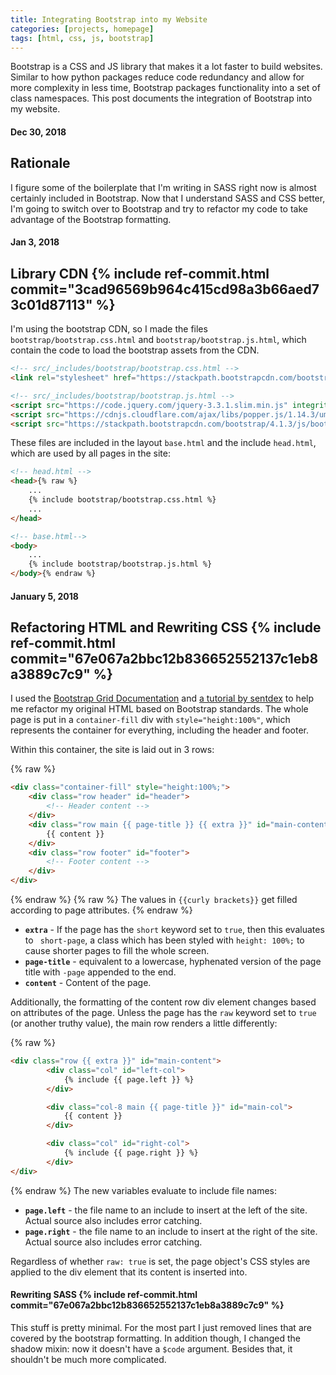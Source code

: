 ```yaml
---
title: Integrating Bootstrap into my Website
categories: [projects, homepage]
tags: [html, css, js, bootstrap]
---
```

Bootstrap is a CSS and JS library that makes it a lot faster to build websites.
Similar to how python packages reduce code redundancy and allow for more complexity
in less time, Bootstrap packages functionality into a set of class namespaces.
This post documents the integration of Bootstrap into my website.

#### Dec 30, 2018
## Rationale
I figure some of the boilerplate that I'm writing in SASS right now is almost certainly included in Bootstrap.
Now that I understand SASS and CSS better, I'm going to switch over to Bootstrap and try
 to refactor my code to take advantage of the Bootstrap formatting.

#### Jan 3, 2018
## Library CDN {% include ref-commit.html commit="3cad96569b964c415cd98a3b66aed73c01d87113" %}
I'm using the bootstrap CDN, so I made the files `bootstrap/bootstrap.css.html`
and `bootstrap/bootstrap.js.html`, which contain the code to load the bootstrap assets from the CDN.

```html
<!-- src/_includes/bootstrap/bootstrap.css.html -->
<link rel="stylesheet" href="https://stackpath.bootstrapcdn.com/bootstrap/4.1.3/css/bootstrap.min.css" integrity="sha384-MCw98/SFnGE8fJT3GXwEOngsV7Zt27NXFoaoApmYm81iuXoPkFOJwJ8ERdknLPMO" crossorigin="anonymous">

<!-- src/_includes/bootstrap/bootstrap.js.html -->
<script src="https://code.jquery.com/jquery-3.3.1.slim.min.js" integrity="sha384-q8i/X+965DzO0rT7abK41JStQIAqVgRVzpbzo5smXKp4YfRvH+8abtTE1Pi6jizo" crossorigin="anonymous"></script>
<script src="https://cdnjs.cloudflare.com/ajax/libs/popper.js/1.14.3/umd/popper.min.js" integrity="sha384-ZMP7rVo3mIykV+2+9J3UJ46jBk0WLaUAdn689aCwoqbBJiSnjAK/l8WvCWPIPm49" crossorigin="anonymous"></script>
<script src="https://stackpath.bootstrapcdn.com/bootstrap/4.1.3/js/bootstrap.min.js" integrity="sha384-ChfqqxuZUCnJSK3+MXmPNIyE6ZbWh2IMqE241rYiqJxyMiZ6OW/JmZQ5stwEULTy" crossorigin="anonymous"></script>
```

These files are included in the layout `base.html` and the include `head.html`, which are used by all pages in the site:
```html
<!-- head.html -->
<head>{% raw %}
    ...
    {% include bootstrap/bootstrap.css.html %}
    ...
</head>

<!-- base.html-->
<body>
    ...
    {% include bootstrap/bootstrap.js.html %}
</body>{% endraw %}
```

#### January 5, 2018
## Refactoring HTML and Rewriting CSS {% include ref-commit.html commit="67e067a2bbc12b836652552137c1eb8a3889c7c9" %}
I used the [Bootstrap Grid Documentation][bs-grid-docs] and [a tutorial by sentdex][sentdex-bootstrap]
to help me refactor my original HTML based on Bootstrap standards. The whole page is
put in a `container-fill` div with `style="height:100%"`, which represents the container for everything,
including the header and footer.

[bs-grid-docs]: https://getbootstrap.com/docs/4.0/layout/grid/
[sentdex-bootstrap]: https://pythonprogramming.net/design-bootstrap-django-python-tutorial/

Within this container, the site is laid out in 3 rows:

{% raw %}
```html
<div class="container-fill" style="height:100%;">
    <div class="row header" id="header">
        <!-- Header content -->
    </div>
    <div class="row main {{ page-title }} {{ extra }}" id="main-content">
        {{ content }}
    </div>
    <div class="row footer" id="footer">
        <!-- Footer content -->
    </div>
</div>
```
{% endraw %}
{% raw %}
The values in `{{curly brackets}}` get filled according to page attributes.
{% endraw %}

* **`extra`** - If the page has the `short` keyword set to `true`, then this evaluates to ` short-page`,
a class which has been styled with `height: 100%;` to cause shorter pages to fill the whole screen.
* **`page-title`** - equivalent to a lowercase, hyphenated version of the page title with `-page` appended to the end.
* **`content`** - Content of the page.

Additionally, the formatting of the content row div element changes based on attributes of the page.
Unless the page has the `raw` keyword set to `true` (or another truthy value),
the main row renders a little differently:

{% raw %}
```html
<div class="row {{ extra }}" id="main-content">
        <div class="col" id="left-col">
            {% include {{ page.left }} %}
        </div>

        <div class="col-8 main {{ page-title }}" id="main-col">
            {{ content }}
        </div>

        <div class="col" id="right-col">
            {% include {{ page.right }} %}
        </div>
</div>
```
{% endraw %}
The new variables evaluate to include file names:

* **`page.left`** - the file name to an include to insert at the left of the site.
Actual source also includes error catching.
* **`page.right`** - the file name to an include to insert at the right of the site.
Actual source also includes error catching.

Regardless of whether `raw: true` is set, the page object's CSS styles are applied to the div element
that its content is inserted into.

#### Rewriting SASS {% include ref-commit.html commit="67e067a2bbc12b836652552137c1eb8a3889c7c9" %}
This stuff is pretty minimal. For the most part I just removed lines that are covered by the bootstrap formatting.
In addition though, I changed the shadow mixin: now it doesn't have a `$code` argument.
Besides that, it shouldn't be much more complicated.
